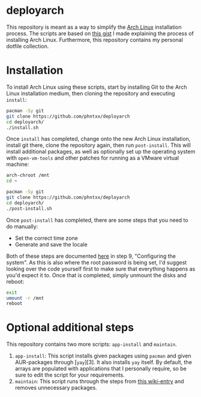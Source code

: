 # deployarch

This repository is meant as a way to simplify the [Arch Linux][arch] installation process.
The scripts are based on [this gist][gist] I made explaining the process of installing Arch Linux.
Furthermore, this repository contains my personal dotfile collection.

# Installation

To install Arch Linux using these scripts, start by installing Git to the Arch Linux
installation medium, then cloning the repository and executing `install`:

```sh
pacman -Sy git
git clone https://github.com/phntxx/deployarch
cd deployarch/
./install.sh
```

Once `install` has completed, change onto the new Arch Linux installation, install git
there, clone the repository again, then run `post-install`. This will install additional
packages, as well as optionally set up the operating system with `open-vm-tools` and
other patches for running as a VMware virtual machine:

```sh
arch-chroot /mnt
cd ~

pacman -Sy git
git clone https://github.com/phntxx/deployarch
cd deployarch/
./post-install.sh
```

Once `post-install` has completed, there are some steps that you need to do manually:

- Set the correct time zone
- Generate and save the locale

Both of these steps are documented [here][gist] in step 9, "Configuring the system".
As this is also where the root password is being set, I'd suggest looking over the
code yourself first to make sure that everything happens as you'd expect it to.
Once that is completed, simply unmount the disks and reboot:

```sh
exit
umount -r /mnt
reboot
```

# Optional additional steps

This repository contains two more scripts: `app-install` and `maintain`.

1. `app-install`: This script installs given packages using `pacman` and given AUR-packages
   through [`yay`][3]. It also installs `yay` itself. By default, the arrays are populated with
   applications that I personally require, so be sure to edit the script for your requirements.
2. `maintain`: This script runs through the steps from [this wiki-entry][maintain] and removes
   unnecessary packages.

[arch]: https://archlinux.org
[gist]: https://gist.github.com/phntxx/6dab61114d1bdc3397711f6675231964
[yay]: https://github.com/Jguer/yay
[maintain]: https://wiki.archlinux.org/title/System_maintenance
